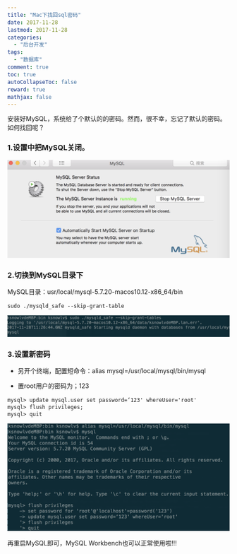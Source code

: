 ```yaml
---
title: "Mac下找回sql密码"
date: 2017-11-28
lastmod: 2017-11-28
categories:
  - "后台开发"
tags:
  - "数据库"
comment: true
toc: true
autoCollapseToc: false
reward: true
mathjax: false
---
```



安装好MySQL，系统给了个默认的的密码。然而，很不幸，忘记了默认的密码。如何找回呢？

 <!--more-->
 
### 1.设置中把MySQL关闭。
![image](/images/post/2017-11-28-macxia-zhao-hui-sqlmi-ma/sql-control.png) 

### 2.切换到MySQL目录下
MySQL目录：usr/local/mysql-5.7.20-macos10.12-x86_64/bin

```terminal
sudo ./mysqld_safe --skip-grant-table
```
![image](/images/post/2017-11-28-macxia-zhao-hui-sqlmi-ma/sql_mysqld_safe.png) 

### 3.设置新密码
* 另开个终端，配置短命令：alias mysql=/usr/local/mysql/bin/mysql

* 置root用户的密码为；123 

```terminal
mysql> update mysql.user set password=‘123' whereUser='root'
mysql> flush privileges; 
mysql> quit

```

![image](/images/post/2017-11-28-macxia-zhao-hui-sqlmi-ma/sql_reset_passoword.png) 

再重启MySQL即可，MySQL Workbench也可以正常使用啦!!!


